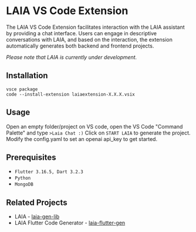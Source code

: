 # LAIA VS Code Extension

The LAIA VS Code Extension facilitates interaction with the LAIA assistant by providing a chat interface. Users can engage in descriptive conversations with LAIA, and based on the interaction, the extension automatically generates both backend and frontend projects.

*Please note that LAIA is currently under development.*

## Installation

```
vsce package
code --install-extension laiaextension-X.X.X.vsix
```

## Usage

Open an empty folder/project on VS code, open the VS Code "Command Palette" and type `>Laia Chat :)`
Click on `START LAIA` to generate the project.
Modify the config.yaml to set an openai api_key to get started.

## Prerequisites

* `Flutter 3.16.5, Dart 3.2.3`
* `Python`
* `MongoDB`

## Related Projects

* LAIA - [laia-gen-lib](https://github.com/albieta/LAIA)
* LAIA Flutter Code Generator - [laia-flutter-gen](https://github.com/albieta/laia_flutter_gen)